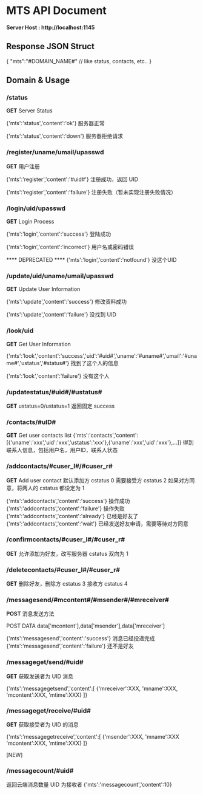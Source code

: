 # MTS API Document

**Server Host : http://localhost:1145**

## Response JSON Struct

{
    "mts":"#DOMAIN_NAME#"
    // like status, contacts, etc..
}

## Domain & Usage

### /status
**GET**
Server Status

{'mts':'status','content':'ok'}
服务器正常

{'mts':'status','content':'down'}
服务器拒绝请求

### /register/uname/umail/upasswd
**GET**
用户注册

{'mts':'register','content':'#uid#'}
注册成功，返回 UID

{'mts':'register','content':'failure'}
注册失败（暂未实现注册失败情况）

### /login/uid/upasswd
**GET**
Login Process

{'mts':'login','content':'success'}
登陆成功

{'mts':'login','content':'incorrect'}
用户名或密码错误

**** DEPRECATED ****
{'mts':'login','content':'notfound'}
没这个UID

### /update/uid/uname/umail/upasswd
**GET**
Update User Information

{'mts':'update','content':'success'}
修改资料成功

{'mts':'update','content':'failure'}
没找到 UID

### /look/uid
**GET**
Get User Information

{'mts':'look','content':'success','uid':'#uid#','uname':'#uname#','umail':'#uname#','ustatus','#status#'}
找到了这个人的信息

{'mts':'look','content':'failure'}
没有这个人

### /updatestatus/#uid#/#ustatus#
**GET**
ustatus=0/ustatus=1
返回固定 success

### /contacts/#uID#
**GET**
Get user contacts list
{'mts':'contacts','content':[{'uname':'xxx','uid':'xxx','ustatus':'xxx'},{'uname':'xxx','uid':'xxx'},...]}
得到联系人信息，包括用户名，用户ID，联系人状态


### /addcontacts/#cuser_l#/#cuser_r#
**GET**
Add user contact
默认添加方 cstatus 0 需要接受方 cstatus 2
如果对方同意，将两人的 cstatus 都设定为 1

{'mts':'addcontacts','content':'success'}
操作成功
{'mts':'addcontacts','content':'failure'}
操作失败
{'mts':'addcontacts','content':'already'}
已经是好友了
{'mts':'addcontacts','content':'wait'}
已经发送好友申请，需要等待对方同意

### /confirmcontacts/#cuser_l#/#cuser_r#
**GET**
允许添加为好友，改写服务器 cstatus 双向为 1

### /deletecontacts/#cuser_l#/#cuser_r#
**GET**
删除好友，删除方 cstatus 3 接收方 cstatus 4

### /messagesend/#mcontent#/#msender#/#mreceiver#
**POST**
消息发送方法

POST DATA
data['mcontent'],data['msender'],data['mreceiver']

{'mts':'messagesend','content':'success'}
消息已经投递完成
{'mts':'messagesend','content':'failure'}
还不是好友

### /messageget/send/#uid#
**GET**
获取发送者为 UID 消息

{'mts':'messagegetsend','content':[
    {'mreceiver':XXX,
    'mname':XXX,
    'mcontent':XXX,
    'mtime':XXX}
]}

### /messageget/receive/#uid#
**GET**
获取接受者为 UID 的消息

{'mts':'messagegetreceive','content':[
    {'msender':XXX,
    'mname':XXX
    'mcontent':XXX,
    'mtime':XXX}
]}

[NEW]
### /messagecount/#uid#
返回云端消息数量 UID 为接收者
{'mts':'messagecount','content':10}



